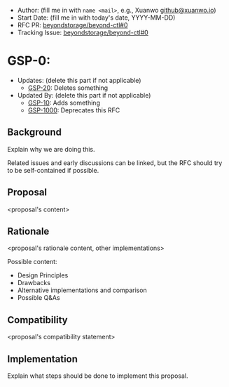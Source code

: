 - Author: (fill me in with `name <mail>`, e.g., Xuanwo <github@xuanwo.io>)
- Start Date: (fill me in with today's date, YYYY-MM-DD)
- RFC PR: [beyondstorage/beyond-ctl#0](https://github.com/beyondstorage/beyond-ctl/issues/0)
- Tracking Issue: [beyondstorage/beyond-ctl#0](https://github.com/beyondstorage/beyond-ctl/issues/0)

# GSP-0: <proposal name>

- Updates: (delete this part if not applicable)
    - [GSP-20](./20-abc): Deletes something
- Updated By: (delete this part if not applicable)
    - [GSP-10](./10-do-be-do-be-do): Adds something
    - [GSP-1000](./1000-lalala): Deprecates this RFC

## Background

Explain why we are doing this.

Related issues and early discussions can be linked, but the RFC should try to be self-contained if possible.

## Proposal

<proposal's content>

## Rationale

<proposal's rationale content, other implementations>

Possible content:

- Design Principles
- Drawbacks
- Alternative implementations and comparison
- Possible Q&As

## Compatibility

<proposal's compatibility statement>

## Implementation

Explain what steps should be done to implement this proposal.
